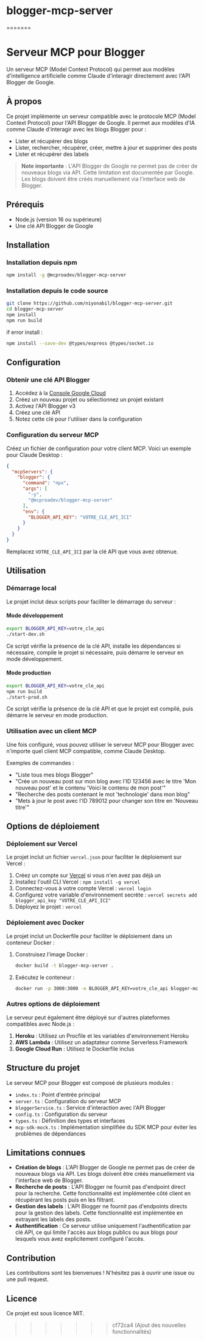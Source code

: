 # blogger-mcp-server
=======
# Serveur MCP pour Blogger

Un serveur MCP (Model Context Protocol) qui permet aux modèles d'intelligence artificielle comme Claude d'interagir directement avec l'API Blogger de Google.

## À propos

Ce projet implémente un serveur compatible avec le protocole MCP (Model Context Protocol) pour l'API Blogger de Google. Il permet aux modèles d'IA comme Claude d'interagir avec les blogs Blogger pour :

* Lister et récupérer des blogs
* Lister, rechercher, récupérer, créer, mettre à jour et supprimer des posts
* Lister et récupérer des labels

> **Note importante** : L'API Blogger de Google ne permet pas de créer de nouveaux blogs via API. Cette limitation est documentée par Google. Les blogs doivent être créés manuellement via l'interface web de Blogger.

## Prérequis

* Node.js (version 16 ou supérieure)
* Une clé API Blogger de Google

## Installation

### Installation depuis npm

```bash
npm install -g @mcproadev/blogger-mcp-server
```

### Installation depuis le code source

```bash
git clone https://github.com/niyonabil/blogger-mcp-server.git
cd blogger-mcp-server
npm install
npm run build
```
if error install : 

```bash
npm install --save-dev @types/express @types/socket.io
```
## Configuration

### Obtenir une clé API Blogger

1. Accédez à la [Console Google Cloud](https://console.cloud.google.com/)
2. Créez un nouveau projet ou sélectionnez un projet existant
3. Activez l'API Blogger v3
4. Créez une clé API
5. Notez cette clé pour l'utiliser dans la configuration

### Configuration du serveur MCP

Créez un fichier de configuration pour votre client MCP. Voici un exemple pour Claude Desktop :

```json
{
  "mcpServers": {
    "blogger": {
      "command": "npx",
      "args": [
        "-y",
        "@mcproadev/blogger-mcp-server"
      ],
      "env": {
        "BLOGGER_API_KEY": "VOTRE_CLE_API_ICI"
      }
    }
  }
}
```

Remplacez `VOTRE_CLE_API_ICI` par la clé API que vous avez obtenue.

## Utilisation

### Démarrage local

Le projet inclut deux scripts pour faciliter le démarrage du serveur :

#### Mode développement

```bash
export BLOGGER_API_KEY=votre_cle_api
./start-dev.sh
```

Ce script vérifie la présence de la clé API, installe les dépendances si nécessaire, compile le projet si nécessaire, puis démarre le serveur en mode développement.

#### Mode production

```bash
export BLOGGER_API_KEY=votre_cle_api
npm run build
./start-prod.sh
```

Ce script vérifie la présence de la clé API et que le projet est compilé, puis démarre le serveur en mode production.

### Utilisation avec un client MCP

Une fois configuré, vous pouvez utiliser le serveur MCP pour Blogger avec n'importe quel client MCP compatible, comme Claude Desktop.

Exemples de commandes :

* "Liste tous mes blogs Blogger"
* "Crée un nouveau post sur mon blog avec l'ID 123456 avec le titre 'Mon nouveau post' et le contenu 'Voici le contenu de mon post'"
* "Recherche des posts contenant le mot 'technologie' dans mon blog"
* "Mets à jour le post avec l'ID 789012 pour changer son titre en 'Nouveau titre'"

## Options de déploiement

### Déploiement sur Vercel

Le projet inclut un fichier `vercel.json` pour faciliter le déploiement sur Vercel :

1. Créez un compte sur [Vercel](https://vercel.com/) si vous n'en avez pas déjà un
2. Installez l'outil CLI Vercel : `npm install -g vercel`
3. Connectez-vous à votre compte Vercel : `vercel login`
4. Configurez votre variable d'environnement secrète : `vercel secrets add blogger_api_key "VOTRE_CLE_API_ICI"`
5. Déployez le projet : `vercel`

### Déploiement avec Docker

Le projet inclut un Dockerfile pour faciliter le déploiement dans un conteneur Docker :

1. Construisez l'image Docker :
   ```bash
   docker build -t blogger-mcp-server .
   ```

2. Exécutez le conteneur :
   ```bash
   docker run -p 3000:3000 -e BLOGGER_API_KEY=votre_cle_api blogger-mcp-server
   ```

### Autres options de déploiement

Le serveur peut également être déployé sur d'autres plateformes compatibles avec Node.js :

1. **Heroku** : Utilisez un Procfile et les variables d'environnement Heroku
2. **AWS Lambda** : Utilisez un adaptateur comme Serverless Framework
3. **Google Cloud Run** : Utilisez le Dockerfile inclus

## Structure du projet

Le serveur MCP pour Blogger est composé de plusieurs modules :

* `index.ts` : Point d'entrée principal
* `server.ts` : Configuration du serveur MCP
* `bloggerService.ts` : Service d'interaction avec l'API Blogger
* `config.ts` : Configuration du serveur
* `types.ts` : Définition des types et interfaces
* `mcp-sdk-mock.ts` : Implémentation simplifiée du SDK MCP pour éviter les problèmes de dépendances

## Limitations connues

* **Création de blogs** : L'API Blogger de Google ne permet pas de créer de nouveaux blogs via API. Les blogs doivent être créés manuellement via l'interface web de Blogger.
* **Recherche de posts** : L'API Blogger ne fournit pas d'endpoint direct pour la recherche. Cette fonctionnalité est implémentée côté client en récupérant les posts puis en les filtrant.
* **Gestion des labels** : L'API Blogger ne fournit pas d'endpoints directs pour la gestion des labels. Cette fonctionnalité est implémentée en extrayant les labels des posts.
* **Authentification** : Ce serveur utilise uniquement l'authentification par clé API, ce qui limite l'accès aux blogs publics ou aux blogs pour lesquels vous avez explicitement configuré l'accès.

## Contribution

Les contributions sont les bienvenues ! N'hésitez pas à ouvrir une issue ou une pull request.

## Licence

Ce projet est sous licence MIT.
>>>>>>> cf72ca4 (Ajout des nouvelles fonctionnalités)
